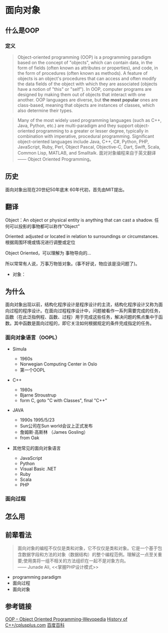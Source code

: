 # 面向对象

## 什么是OOP

### 定义
>Object-oriented programming (OOP) is a programming paradigm based on the concept of "objects", which can contain data, in the form of fields (often known as attributes or properties), and code, in the form of procedures (often known as methods). A feature of objects is an object's procedures that can access and often modify the data fields of the object with which they are associated (objects have a notion of "this" or "self"). In OOP, computer programs are designed by making them out of objects that interact with one another. OOP languages are diverse, but **the most popular** ones are class-based, meaning that objects are instances of classes, which also determine their types.  

>Many of the most widely used programming languages (such as C++, Java, Python, etc.) are multi-paradigm and they support object-oriented programming to a greater or lesser degree, typically in combination with imperative, procedural programming. Significant object-oriented languages include Java, C++, C#, Python, PHP, JavaScript, Ruby, Perl, Object Pascal, Objective-C, Dart, Swift, Scala, Common Lisp, MATLAB, and Smalltalk.
面对对象编程来自于英文翻译 —— Object Oriented Programming。

## 历史

面向对象出现在20世纪50年底末 60年代初，首先由MIT提出。

## 翻译

Object：An object or physical entity is anything that can cast a shadow. 任何可以投影的事物都可以称作"Object"

Oriented: adjusted or located in relation to surroundings or circumstances.  根据周围环境或情况进行调整或定位

Object Oriented，可以理解为 事物导向的...

所以常常有人说，万事万物皆对象。(事不好说，物应该是没问题了)。


- 对象：

## 为什么

面向对象出现以前，结构化程序设计是程序设计的主流，结构化程序设计又称为面向过程的程序设计。在面向过程程序设计中，问题被看作一系列需要完成的任务，函数（在此泛指例程、函数、过程）用于完成这些任务，解决问题的焦点集中于函数。其中函数是面向过程的，即它关注如何根据规定的条件完成指定的任务。

### 面向对象语言（OOPL）

- Simula
  - 1960s
  - Norwegian Computing Center in Oslo
  - 第一个OOPL

- C++
  - 1980s
  - Bjarne Stroustrup
  - form C, goto "C with Classes", final "C++"

- JAVA  
  - 1990s 1995/5/23
  - Sun公司在Sun world会议上正式发布
  - 詹姆斯·高斯林 （James Gosling）
  - from Oak

- 其他常见的面向对象语言
  - JavaScript
  - Python
  - Visual Basic .NET
  - Ruby
  - Scala
  - PHP

### 面向过程


## 怎么用

## 前辈看法

> 面向对象的编程不仅仅是类和对象，它不仅仅是类和对象。它是一个基于包含数据字段和方法的对象（数据结构）的整个编程范例。理解这一点至关重要;使用类将一组不相关的方法组织在一起不是对象方向。  
—— Junade Ali, <<掌握PHP设计模式>>


-  programming paradigm
- 面向过程
- 面向对象

## 参考链接

[OOP – Object Oriented Programming-Wevopedia](https://www.webopedia.com/TERM/O/object_oriented_programming_OOP.html)
[History of C++/cplusplus.com](http://www.cplusplus.com/info/history/)
[百度百科](https://baike.baidu.com/item/%E9%9D%A2%E5%90%91%E5%AF%B9%E8%B1%A1%E7%A8%8B%E5%BA%8F%E8%AE%BE%E8%AE%A1/24792?fromtitle=oop&fromid=1152915&fr=aladdin)
